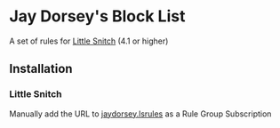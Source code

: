 # Jay Dorsey's Block List

A set of rules for [Little Snitch](https://www.obdev.at/products/littlesnitch/index.html) (4.1 or higher)

## Installation

### Little Snitch

Manually add the URL to [jaydorsey.lsrules](https://raw.githubusercontent.com/jaydorsey/blocklist/main/jaydorsey.lsrules) as a Rule Group Subscription
